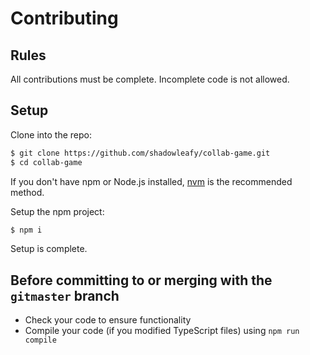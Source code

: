 # Contributing

## Rules

All contributions must be complete. Incomplete code is not allowed.

## Setup

Clone into the repo:

```bash
$ git clone https://github.com/shadowleafy/collab-game.git
$ cd collab-game
```

If you don't have npm or Node.js installed,
[nvm](https://github.com/nvm-sh/nvm) is the recommended method.

Setup the npm project:

```bash
$ npm i
```

Setup is complete.

## Before committing to or merging with the `gitmaster` branch

- Check your code to ensure functionality
- Compile your code (if you modified TypeScript files) using `npm run compile`
